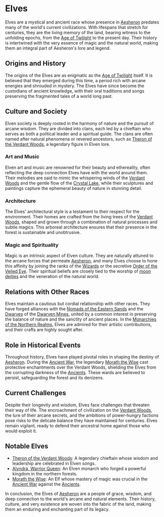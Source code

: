 # Elves

Elves are a mystical and ancient race whose presence in [Aesheron](Aesheron.md) predates many of the world's current civilizations. With lifespans that stretch for centuries, they are the living memory of the land, bearing witness to the unfolding epochs, from the [Age of Twilight](Age%20of%20Twilight.md) to the present day. Their history is intertwined with the very essence of magic and the natural world, making them an integral part of Aesheron's lore and legend.

## Origins and History

The origins of the Elves are as enigmatic as the [Age of Twilight](Age%20of%20Twilight.md) itself. It is believed that they emerged during this time, a period rich with arcane energies and shrouded in mystery. The Elves have since become the custodians of ancient knowledge, with their oral traditions and songs preserving the fragmented tales of a world long past.

## Culture and Society

Elven society is deeply rooted in the harmony of nature and the pursuit of arcane wisdom. They are divided into clans, each led by a chieftain who serves as both a political leader and a spiritual guide. The clans are often named after natural phenomena or revered ancestors, such as [Theron of the Verdant Woods](Theron%20of%20the%20Verdant%20Woods.md), a legendary figure in Elven lore.

### Art and Music

Elven art and music are renowned for their beauty and ethereality, often reflecting the deep connection Elves have with the world around them. Their melodies are said to mimic the whispering winds of the [Verdant Woods](Verdant%20Woods.md) and the gentle flow of the [Crystal Lake](Crystal%20Lake.md), while their sculptures and paintings capture the ephemeral beauty of nature in stunning detail.

### Architecture

The Elves' architectural style is a testament to their respect for the environment. Their homes are crafted from the living trees of the [Verdant Woods](Verdant%20Woods.md), shaped and grown through a combination of natural processes and subtle magics. This arboreal architecture ensures that their presence in the forest is sustainable and unobtrusive.

### Magic and Spirituality

Magic is an intrinsic aspect of Elven culture. They are naturally attuned to the arcane forces that permeate [Aesheron](Aesheron.md), and many Elves choose to hone this affinity by joining the ranks of the [Wizards](Wizards.md) or the secretive [Order of the Veiled Eye](Order%20of%20the%20Veiled%20Eye.md). Their spiritual beliefs are closely tied to the worship of [moon deities](Moon%20Deities.md) and the veneration of the natural world.

## Relations with Other Races

Elves maintain a cautious but cordial relationship with other races. They have forged alliances with the [Nomads of the Eastern Sands](Nomads%20of%20the%20Eastern%20Sands.md) and the [Dwarves](Dwarves.md) of the [Dwarven Mines](Dwarven%20Mines.md), united by a common interest in preserving the balance of nature and the sanctity of ancient places. In the [Monarchies of the Northern Realms](Monarchies%20of%20the%20Northern%20Realms.md), Elves are admired for their artistic contributions, and their crafts are highly sought after.

## Role in Historical Events

Throughout history, Elves have played pivotal roles in shaping the destiny of [Aesheron](Aesheron.md). During the [Ancient War](Ancient%20War.md), the legendary [Morath the Wise](Morath%20the%20Wise.md) cast protective enchantments over the Verdant Woods, shielding the Elves from the corrupting darkness of the [Ancients](Ancients.md). These wards are believed to persist, safeguarding the forest and its denizens.

## Current Challenges

Despite their longevity and wisdom, Elves face challenges that threaten their way of life. The encroachment of civilization on the [Verdant Woods](Verdant%20Woods.md), the lure of their arcane secrets, and the ambitions of power-hungry factions pose risks to the delicate balance they have maintained for centuries. Elves remain vigilant, ready to defend their ancestral home against those who would exploit it.

## Notable Elves

- [Theron of the Verdant Woods](Theron%20of%20the%20Verdant%20Woods.md): A legendary chieftain whose wisdom and leadership are celebrated in Elven songs.
- [Alyndra, Warrior Queen](Alyndra%2C%20Warrior%20Queen.md): An Elven monarch who forged a powerful kingdom in the northern forests.
- [Morath the Wise](Morath%20the%20Wise.md): An Elf whose mastery of magic was crucial in the [Ancient War](Ancient%20War.md) against the [Ancients](Ancients.md).

In conclusion, the Elves of [Aesheron](Aesheron.md) are a people of grace, wisdom, and deep connection to the world's arcane and natural elements. Their history, culture, and very existence are woven into the fabric of the land, making them an enduring and enchanting part of its legacy.